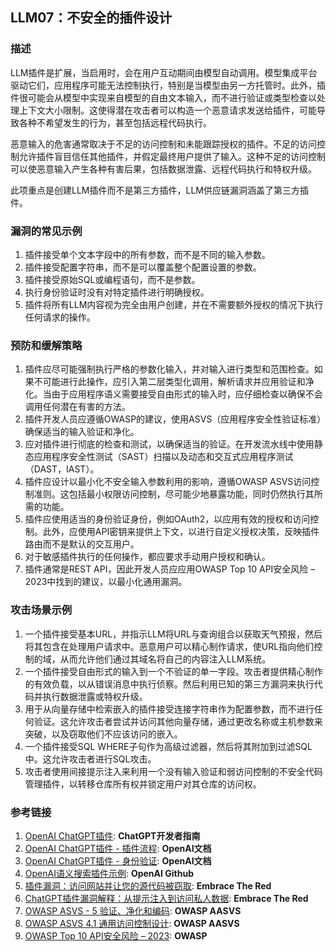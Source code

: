 ## LLM07：不安全的插件设计

### 描述

LLM插件是扩展，当启用时，会在用户互动期间由模型自动调用。模型集成平台驱动它们，应用程序可能无法控制执行，特别是当模型由另一方托管时。此外，插件很可能会从模型中实现来自模型的自由文本输入，而不进行验证或类型检查以处理上下文大小限制。这使得潜在攻击者可以构造一个恶意请求发送给插件，可能导致各种不希望发生的行为，甚至包括远程代码执行。

恶意输入的危害通常取决于不足的访问控制和未能跟踪授权的插件。不足的访问控制允许插件盲目信任其他插件，并假定最终用户提供了输入。这种不足的访问控制可以使恶意输入产生各种有害后果，包括数据泄露、远程代码执行和特权升级。

此项重点是创建LLM插件而不是第三方插件，LLM供应链漏洞涵盖了第三方插件。

### 漏洞的常见示例

1. 插件接受单个文本字段中的所有参数，而不是不同的输入参数。
2. 插件接受配置字符串，而不是可以覆盖整个配置设置的参数。
3. 插件接受原始SQL或编程语句，而不是参数。
4. 执行身份验证时没有对特定插件进行明确授权。
5. 插件将所有LLM内容视为完全由用户创建，并在不需要额外授权的情况下执行任何请求的操作。

### 预防和缓解策略

1. 插件应尽可能强制执行严格的参数化输入，并对输入进行类型和范围检查。如果不可能进行此操作，应引入第二层类型化调用，解析请求并应用验证和净化。当由于应用程序语义需要接受自由形式的输入时，应仔细检查以确保不会调用任何潜在有害的方法。
2. 插件开发人员应遵循OWASP的建议，使用ASVS（应用程序安全性验证标准）确保适当的输入验证和净化。
3. 应对插件进行彻底的检查和测试，以确保适当的验证。在开发流水线中使用静态应用程序安全性测试（SAST）扫描以及动态和交互式应用程序测试（DAST，IAST）。
4. 插件应设计以最小化不安全输入参数利用的影响，遵循OWASP ASVS访问控制准则。这包括最小权限访问控制，尽可能少地暴露功能，同时仍然执行其所需的功能。
5. 插件应使用适当的身份验证身份，例如OAuth2，以应用有效的授权和访问控制。此外，应使用API密钥来提供上下文，以进行自定义授权决策，反映插件路由而不是默认的交互用户。
6. 对于敏感插件执行的任何操作，都应要求手动用户授权和确认。
7. 插件通常是REST API，因此开发人员应应用OWASP Top 10 API安全风险 – 2023中找到的建议，以最小化通用漏洞。

### 攻击场景示例

1. 一个插件接受基本URL，并指示LLM将URL与查询组合以获取天气预报，然后将其包含在处理用户请求中。恶意用户可以精心制作请求，使URL指向他们控制的域，从而允许他们通过其域名将自己的内容注入LLM系统。
2. 一个插件接受自由形式的输入到一个不验证的单一字段。攻击者提供精心制作的有效负载，以从错误消息中执行侦察。然后利用已知的第三方漏洞来执行代码并执行数据泄露或特权升级。
3. 用于从向量存储中检索嵌入的插件接受连接字符串作为配置参数，而不进行任何验证。这允许攻击者尝试并访问其他向量存储，通过更改名称或主机参数来突破，以及窃取他们不应该访问的嵌入。
4. 一个插件接受SQL WHERE子句作为高级过滤器，然后将其附加到过滤SQL中。这允许攻击者进行SQL攻击。
5. 攻击者使用间接提示注入来利用一个没有输入验证和弱访问控制的不安全代码管理插件，以转移仓库所有权并锁定用户对其仓库的访问权。

### 参考链接

1. [OpenAI ChatGPT插件](https://platform.openai.com/docs/plugins/introduction): **ChatGPT开发者指南**
2. [OpenAI ChatGPT插件 - 插件流程](https://platform.openai.com/docs/plugins/introduction/plugin-flow): **OpenAI文档**
3. [OpenAI ChatGPT插件 - 身份验证](https://platform.openai.com/docs/plugins/authentication/service-level): **OpenAI文档**
4. [OpenAI语义搜索插件示例](https://github.com/openai/chatgpt-retrieval-plugin): **OpenAI Github**
5. [插件漏洞：访问网站并让您的源代码被窃取](https://embracethered.com/blog/posts/2023/chatgpt-plugin-vulns-chat-with-code/): **Embrace The Red**
6. [ChatGPT插件漏洞解释：从提示注入到访问私人数据](https://embracethered.com/blog/posts/2023/chatgpt-cross-plugin-request-forgery-and-prompt-injection./): **Embrace The Red**
8. [OWASP ASVS - 5 验证、净化和编码](https://owasp-aasvs4.readthedocs.io/en/latest/V5.html#validation-sanitization-and-encoding): **OWASP AASVS**
9. [OWASP ASVS 4.1 通用访问控制设计](https://owasp-aasvs4.readthedocs.io/en/latest/V4.1.html#general-access-control-design): **OWASP AASVS**
10. [OWASP Top 10 API安全风险 – 2023](https://owasp.org/API-Security/editions/2023/en/0x11-t10/): **OWASP**
    
